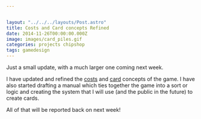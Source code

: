 ```yaml
---


layout: "../../../layouts/Post.astro"
title: Costs and Card concepts Refined
date: 2014-11-26T00:00:00.000Z
image: images/card_piles.gif
categories: projects chipshop
tags: gamedesign
---
```


Just a small update, with a much larger one coming next week.

I have updated and refined the [costs](/manual/costs) and [card](/manual/cards) concepts of the game. I have also started drafting a manual which ties together the game into a sort or logic and creating the system that I will use (and the public in the future) to create cards.

All of that will be reported back on next week!
